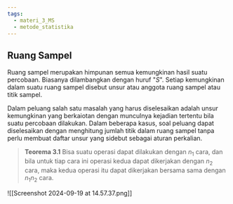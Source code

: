```yaml
---
tags:
  - materi_3_MS
  - metode_statistika
---
```

## Ruang Sampel

Ruang sampel merupakan himpunan semua kemungkinan hasil suatu percobaan. Biasanya dilambangkan dengan huruf "$S$". Setiap kemungkinan dalam suatu ruang sampel disebut unsur atau anggota ruang sampel atau titik sampel.

Dalam peluang salah satu masalah yang harus diselesaikan adalah unsur kemungkinan yang berkaiotan dengan munculnya kejadian tertentu bila suatu percobaan dilakukan. Dalam beberapa kasus, soal peluang dapat diselesaikan dengan menghitung jumlah titik dalam ruang sampel tanpa perlu membuat daftar unsur yang sidebut sebagai aturan perkalian.

>**Teorema 3.1**
>Bisa suatu operasi dapat dilakukan dengan $n_1$ cara, dan bila untuk tiap cara ini operasi kedua dapat dikerjakan dengan $n_2$ cara, maka kedua operasi itu dapat dikerjakan bersama sama dengan $n_1n_2$ cara.


![[Screenshot 2024-09-19 at 14.57.37.png]]


